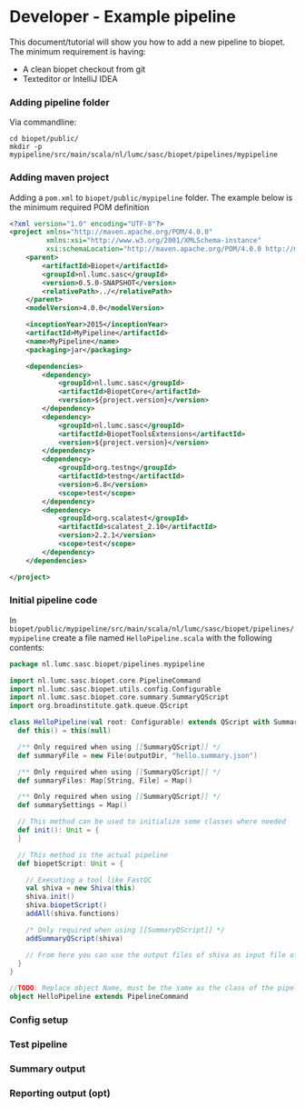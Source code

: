 # Developer - Example pipeline

This document/tutorial will show you how to add a new pipeline to biopet. The minimum requirement is having:

 - A clean biopet checkout from git
 - Texteditor or IntelliJ IDEA
 
### Adding pipeline folder

Via commandline:

```
cd biopet/public/
mkdir -p mypipeline/src/main/scala/nl/lumc/sasc/biopet/pipelines/mypipeline
```

### Adding maven project

Adding a `pom.xml` to `biopet/public/mypipeline` folder. The example below is the minimum required POM definition

```xml
<?xml version="1.0" encoding="UTF-8"?>
<project xmlns="http://maven.apache.org/POM/4.0.0"
         xmlns:xsi="http://www.w3.org/2001/XMLSchema-instance"
         xsi:schemaLocation="http://maven.apache.org/POM/4.0.0 http://maven.apache.org/xsd/maven-4.0.0.xsd">
    <parent>
        <artifactId>Biopet</artifactId>
        <groupId>nl.lumc.sasc</groupId>
        <version>0.5.0-SNAPSHOT</version>
        <relativePath>../</relativePath>
    </parent>
    <modelVersion>4.0.0</modelVersion>

    <inceptionYear>2015</inceptionYear>
    <artifactId>MyPipeline</artifactId>
    <name>MyPipeline</name>
    <packaging>jar</packaging>

    <dependencies>
        <dependency>
            <groupId>nl.lumc.sasc</groupId>
            <artifactId>BiopetCore</artifactId>
            <version>${project.version}</version>
        </dependency>
        <dependency>
            <groupId>nl.lumc.sasc</groupId>
            <artifactId>BiopetToolsExtensions</artifactId>
            <version>${project.version}</version>
        </dependency>
        <dependency>
            <groupId>org.testng</groupId>
            <artifactId>testng</artifactId>
            <version>6.8</version>
            <scope>test</scope>
        </dependency>
        <dependency>
            <groupId>org.scalatest</groupId>
            <artifactId>scalatest_2.10</artifactId>
            <version>2.2.1</version>
            <scope>test</scope>
        </dependency>
    </dependencies>

</project>
```

### Initial pipeline code

In `biopet/public/mypipeline/src/main/scala/nl/lumc/sasc/biopet/pipelines/mypipeline` create a file named `HelloPipeline.scala` with the following contents:

```scala
package nl.lumc.sasc.biopet/pipelines.mypipeline

import nl.lumc.sasc.biopet.core.PipelineCommand
import nl.lumc.sasc.biopet.utils.config.Configurable
import nl.lumc.sasc.biopet.core.summary.SummaryQScript
import org.broadinstitute.gatk.queue.QScript

class HelloPipeline(val root: Configurable) extends QScript with SummaryQScript {
  def this() = this(null)

  /** Only required when using [[SummaryQScript]] */
  def summaryFile = new File(outputDir, "hello.summary.json")

  /** Only required when using [[SummaryQScript]] */
  def summaryFiles: Map[String, File] = Map()

  /** Only required when using [[SummaryQScript]] */
  def summarySettings = Map()

  // This method can be used to initialize some classes where needed
  def init(): Unit = {
  }

  // This method is the actual pipeline
  def biopetScript: Unit = {

    // Executing a tool like FastQC
    val shiva = new Shiva(this)
    shiva.init()
    shiva.biopetScript()
    addAll(shiva.functions)

    /* Only required when using [[SummaryQScript]] */
    addSummaryQScript(shiva)

    // From here you can use the output files of shiva as input file of other jobs
  }
}

//TODO: Replace object Name, must be the same as the class of the pipeline
object HelloPipeline extends PipelineCommand

```





### Config setup

### Test pipeline

### Summary output

### Reporting output (opt)